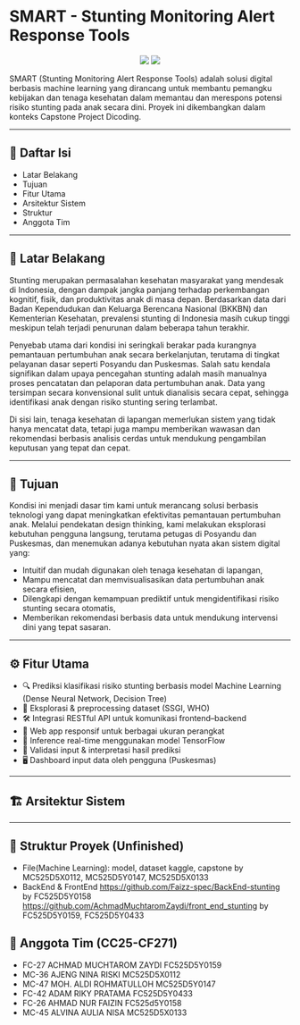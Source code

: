 # SMART - Stunting Monitoring Alert Response Tools
<p align="center"> <img src="https://img.shields.io/badge/status-In%20Progress-yellow" /> <img src="https://img.shields.io/badge/Team-CC25--CF271-blue" /> </p>

SMART (Stunting Monitoring Alert Response Tools) adalah solusi digital berbasis machine learning yang dirancang untuk membantu pemangku kebijakan dan tenaga kesehatan dalam memantau dan merespons potensi risiko stunting pada anak secara dini. Proyek ini dikembangkan dalam konteks Capstone Project Dicoding. 

---

## 📌 Daftar Isi
  - Latar Belakang
  - Tujuan
  - Fitur Utama
  - Arsitektur Sistem
  - Struktur
  - Anggota Tim

---

## 📖 Latar Belakang
Stunting merupakan permasalahan kesehatan masyarakat yang mendesak di Indonesia, dengan dampak jangka panjang terhadap perkembangan kognitif, fisik, dan produktivitas anak di masa depan. Berdasarkan data dari Badan Kependudukan dan Keluarga Berencana Nasional (BKKBN) dan Kementerian Kesehatan, prevalensi stunting di Indonesia masih cukup tinggi meskipun telah terjadi penurunan dalam beberapa tahun terakhir.

Penyebab utama dari kondisi ini seringkali berakar pada kurangnya pemantauan pertumbuhan anak secara berkelanjutan, terutama di tingkat pelayanan dasar seperti Posyandu dan Puskesmas. Salah satu kendala signifikan dalam upaya pencegahan stunting adalah masih manualnya proses pencatatan dan pelaporan data pertumbuhan anak. Data yang tersimpan secara konvensional sulit untuk dianalisis secara cepat, sehingga identifikasi anak dengan risiko stunting sering terlambat.

Di sisi lain, tenaga kesehatan di lapangan memerlukan sistem yang tidak hanya mencatat data, tetapi juga mampu memberikan wawasan dan rekomendasi berbasis analisis cerdas untuk mendukung pengambilan keputusan yang tepat dan cepat.

---

## 🎯 Tujuan
Kondisi ini menjadi dasar tim kami untuk merancang solusi berbasis teknologi yang dapat meningkatkan efektivitas pemantauan pertumbuhan anak. Melalui pendekatan design thinking, kami melakukan eksplorasi kebutuhan pengguna langsung, terutama petugas di Posyandu dan Puskesmas, dan menemukan adanya kebutuhan nyata akan sistem digital yang:
- Intuitif dan mudah digunakan oleh tenaga kesehatan di lapangan,
- Mampu mencatat dan memvisualisasikan data pertumbuhan anak secara efisien,
- Dilengkapi dengan kemampuan prediktif untuk mengidentifikasi risiko stunting secara otomatis,
- Memberikan rekomendasi berbasis data untuk mendukung intervensi dini yang tepat sasaran.

---

## ⚙️ Fitur Utama

- 🔍 Prediksi klasifikasi risiko stunting berbasis model Machine Learning (Dense Neural Network, Decision Tree)
- 🧪 Eksplorasi & preprocessing dataset (SSGI, WHO)
- 🛠️ Integrasi RESTful API untuk komunikasi frontend–backend
- 📱 Web app responsif untuk berbagai ukuran perangkat
- 🧠 Inference real-time menggunakan model TensorFlow
- 🧾 Validasi input & interpretasi hasil prediksi
- 🖥️ Dashboard input data oleh pengguna (Puskesmas)

---

## 🏗 Arsitektur Sistem


---

## 📂 Struktur Proyek (Unfinished)  
- File(Machine Learning): model, dataset kaggle, capstone
by MC525D5X0112, MC525D5Y0147, MC525D5X0133
- BackEnd & FrontEnd
https://github.com/Faizz-spec/BackEnd-stunting
by FC525D5Y0158
https://github.com/AchmadMuchtaromZaydi/front_end_stunting
by FC525D5Y0159, FC525D5Y0433

## 👥 Anggota Tim (CC25-CF271)
- FC-27 ACHMAD MUCHTAROM ZAYDI FC525D5Y0159
- MC-36 AJENG NINA RISKI MC525D5X0112
- MC-47 MOH. ALDI ROHMATULLOH MC525D5Y0147
- FC-42 ADAM RIKY PRATAMA FC525D5Y0433
- FC-26 AHMAD NUR FAIZIN FC525d5Y0158
- MC-45 ALVINA AULIA NISA MC525D5X0133





